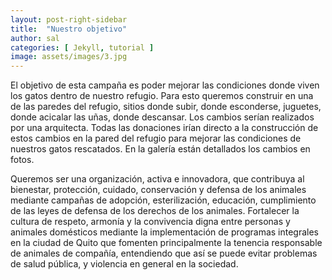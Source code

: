```yaml
---
layout: post-right-sidebar
title:  "Nuestro objetivo"
author: sal
categories: [ Jekyll, tutorial ]
image: assets/images/3.jpg
---
```

El objetivo de esta campaña es poder mejorar las condiciones donde viven los gatos dentro de nuestro refugio. Para esto queremos construir en una de las paredes del refugio, sitios donde subir, donde esconderse, juguetes, donde acicalar las uñas, donde descansar. Los cambios serían realizados por una arquitecta. 
Todas las donaciones irían directo a la construcción de estos cambios en la pared del refugio para mejorar las condiciones de nuestros gatos rescatados. En la galería están detallados los cambios en fotos. 

Queremos ser una organización, activa e innovadora, que contribuya al bienestar, protección, cuidado, conservación y defensa de los animales mediante  campañas de adopción, esterilización, educación, cumplimiento de las leyes de defensa de los derechos de los animales. Fortalecer la cultura de respeto, armonía  y la convivencia digna entre personas y animales domésticos mediante la implementación de programas integrales en la ciudad de Quito que fomenten principalmente la tenencia responsable de animales de compañía, entendiendo que así se puede evitar problemas de salud pública, y violencia en general en la sociedad.
